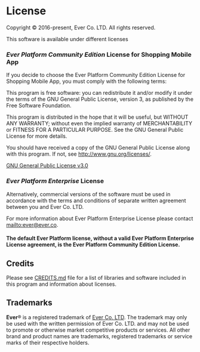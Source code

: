 # License

Copyright © 2016-present, Ever Co. LTD. All rights reserved.

This software is available under different licenses

### _Ever Platform Community Edition_ License for Shopping Mobile App

If you decide to choose the Ever Platform Community Edition License for Shopping Mobile App, you must comply with the following terms:

This program is free software: you can redistribute it and/or modify
it under the terms of the GNU General Public License, version 3,
as published by the Free Software Foundation.

This program is distributed in the hope that it will be useful,
but WITHOUT ANY WARRANTY; without even the implied warranty of
MERCHANTABILITY or FITNESS FOR A PARTICULAR PURPOSE. See the
GNU General Public License for more details.

You should have received a copy of the GNU General Public License
along with this program. If not, see <http://www.gnu.org/licenses/>.

[GNU General Public License v3.0](https://www.gnu.org/licenses/gpl-3.0.txt)

### _Ever Platform Enterprise_ License

Alternatively, commercial versions of the software must be used in accordance with the terms and conditions of separate written agreement between you and Ever Co. LTD.

For more information about Ever Platform Enterprise License please contact <mailto:ever@ever.co>.

#### The default Ever Platform license, without a valid Ever Platform Enterprise License agreement, is the Ever Platform Community Edition License.

## Credits

Please see [CREDITS.md](CREDITS.md) file for a list of libraries and software included in this program and information about licenses.

## Trademarks

**Ever**® is a registered trademark of [Ever Co. LTD](https://ever.co).
The trademark may only be used with the written permission of Ever Co. LTD. and may not be used to promote or otherwise market competitive products or services.
All other brand and product names are trademarks, registered trademarks or service marks of their respective holders.
